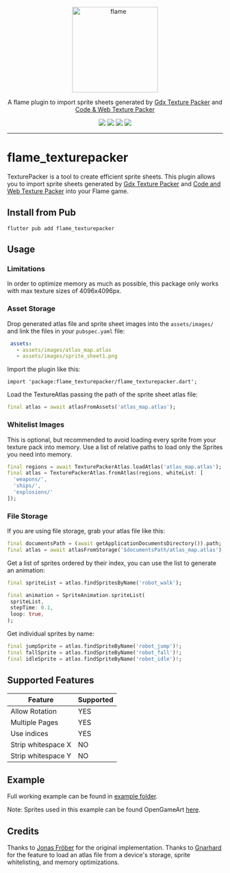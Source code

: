 <!-- markdownlint-disable MD013 -->
<p align="center">
  <a href="https://flame-engine.org">
    <img alt="flame" width="200px" src="https://user-images.githubusercontent.com/6718144/101553774-3bc7b000-39ad-11eb-8a6a-de2daa31bd64.png">
  </a>
</p>

<p align="center">
A flame plugin to import sprite sheets generated by <a href="https://github.com/crashinvaders/gdx-texture-packer-gui">Gdx Texture Packer</a> and
<a href="https://www.codeandweb.com/texturepacker">Code & Web Texture Packer</a>
</p>

<p align="center">
  <a title="Pub" href="https://pub.dev/packages/flame_texturepacker" ><img src="https://img.shields.io/pub/v/flame_texturepacker.svg?style=popout" /></a>
  <a title="Test" href="https://github.com/flame-engine/flame/actions?query=workflow%3Acicd+branch%3Amain"><img src="https://github.com/flame-engine/flame/actions/workflows/cicd.yml/badge.svg?branch=main&event=push"/></a>
  <a title="Discord" href="https://discord.gg/pxrBmy4"><img src="https://img.shields.io/discord/509714518008528896.svg"/></a>
  <a title="Melos" href="https://github.com/invertase/melos"><img src="https://img.shields.io/badge/maintained%20with-melos-f700ff.svg"/></a>
</p>

---
<!-- markdownlint-enable MD013 -->

<!-- markdownlint-disable-next-line MD002 -->

# flame_texturepacker

TexturePacker is a tool to create efficient sprite sheets. This plugin allows you to import sprite
sheets generated by [Gdx Texture Packer][2] and [Code and Web Texture Packer][1] into your Flame game.


## Install from Pub

```console
flutter pub add flame_texturepacker
```


## Usage

### Limitations
In order to optimize memory as much as possible, this package only works with max texture sizes of 4096x4096px.


### Asset Storage

Drop generated atlas file and sprite sheet images into the `assets/images/` and link the files in your
`pubspec.yaml` file:

```yaml
 assets:
   - assets/images/atlas_map.atlas
   - assets/images/sprite_sheet1.png
```

Import the plugin like this:

`import 'package:flame_texturepacker/flame_texturepacker.dart';`

Load the TextureAtlas passing the path of the sprite sheet atlas file:

```Dart
final atlas = await atlasFromAssets('atlas_map.atlas');
```


### Whitelist Images

This is optional, but recommended to avoid loading every sprite from your texture pack into memory.
Use a list of relative paths to load only the Sprites you need into memory.

```Dart
final regions = await TexturePackerAtlas.loadAtlas('atlas_map.atlas');
final atlas = TexturePackerAtlas.fromAtlas(regions, whiteList: [
  'weapons/',
  'ships/',
  'explosions/'
]);
```


### File Storage

If you are using file storage, grab your atlas file like this:

```Dart
final documentsPath = (await getApplicationDocumentsDirectory()).path;
final atlas = await atlasFromStorage('$documentsPath/atlas_map.atlas');
```

Get a list of sprites ordered by their index, you can use the list to generate an animation:

```Dart
final spriteList = atlas.findSpritesByName('robot_walk');

final animation = SpriteAnimation.spriteList(
 spriteList,
 stepTime: 0.1,
 loop: true,
);
```

Get individual sprites by name:

```Dart
final jumpSprite = atlas.findSpriteByName('robot_jump')!;
final fallSprite = atlas.findSpriteByName('robot_fall')!;
final idleSprite = atlas.findSpriteByName('robot_idle')!;
```


## Supported Features

| Feature            | Supported |
|--------------------|-----------|
| Allow Rotation     | YES       |
| Multiple Pages     | YES       |
| Use indices        | YES       |
| Strip whitespace X | NO        |
| Strip whitespace Y | NO        |


## Example

Full working example can be found in [example folder][3].

Note: Sprites used in this example can be found OpenGameArt [here][4].


## Credits

Thanks to [Jonas Fröber][5] for the original implementation.
Thanks to [Gnarhard][6] for the feature to load an atlas file from a device's storage, sprite whitelisting, and memory optimizations.

[1]: https://www.codeandweb.com/texturepacker 'Code & Web Texture Packer'
[2]: https://github.com/crashinvaders/gdx-texture-packer-gui 'Gdx Texture Packer'
[3]: example/lib/main.dart 'Full working example'
[4]: https://opengameart.org/content/toon-characters-1 'Robot sprite'
[5]: https://github.com/Brixto
[6]: https://github.com/gnarhard
